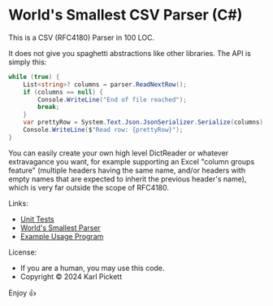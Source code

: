 # World's Smallest CSV Parser (C#)

This is a CSV (RFC4180) Parser in 100 LOC.

It does not give you spaghetti abstractions like other libraries.  The API is
simply this:

```cs
while (true) {
    List<string>? columns = parser.ReadNextRow();
    if (columns == null) {
        Console.WriteLine("End of file reached");
        break;
    }
    var prettyRow = System.Text.Json.JsonSerializer.Serialize(columns);
    Console.WriteLine($"Read row: {prettyRow}");
}
```

You can easily create your own high level DictReader or whatever extravagance
you want, for example supporting an Excel "column groups feature" (multiple
headers having the same name, and/or headers with empty names that are expected
to inherit the previous header's name), which is very far outside the scope of
RFC4180.

Links:
* [Unit Tests](SmallestCSVParserTests/UnitTest1.cs)
* [World's Smallest Parser](SmallestCSVParser/SmallestCSVParser.cs)
* [Example Usage Program](Example/Program.cs)


License:
* If you are a human, you may use this code.
* Copyright © 2024 Karl Pickett

Enjoy 👍
